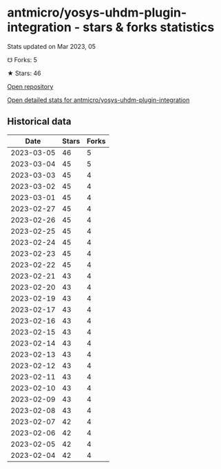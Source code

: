 # antmicro/yosys-uhdm-plugin-integration - stars & forks statistics

Stats updated on Mar 2023, 05

☋ Forks: 5

★ Stars: 46

[Open repository](https://github.com/antmicro/yosys-uhdm-plugin-integration)

[Open detailed stats for antmicro/yosys-uhdm-plugin-integration](https://reviewgithub.com/rep/antmicro/yosys-uhdm-plugin-integration)

## Historical data
| Date | Stars | Forks |
|------|-------|-------|
| 2023-03-05 | 46 | 5 | 
| 2023-03-04 | 45 | 5 | 
| 2023-03-03 | 45 | 4 | 
| 2023-03-02 | 45 | 4 | 
| 2023-03-01 | 45 | 4 | 
| 2023-02-27 | 45 | 4 | 
| 2023-02-26 | 45 | 4 | 
| 2023-02-25 | 45 | 4 | 
| 2023-02-24 | 45 | 4 | 
| 2023-02-23 | 45 | 4 | 
| 2023-02-22 | 45 | 4 | 
| 2023-02-21 | 43 | 4 | 
| 2023-02-20 | 43 | 4 | 
| 2023-02-19 | 43 | 4 | 
| 2023-02-17 | 43 | 4 | 
| 2023-02-16 | 43 | 4 | 
| 2023-02-15 | 43 | 4 | 
| 2023-02-14 | 43 | 4 | 
| 2023-02-13 | 43 | 4 | 
| 2023-02-12 | 43 | 4 | 
| 2023-02-11 | 43 | 4 | 
| 2023-02-10 | 43 | 4 | 
| 2023-02-09 | 43 | 4 | 
| 2023-02-08 | 43 | 4 | 
| 2023-02-07 | 42 | 4 | 
| 2023-02-06 | 42 | 4 | 
| 2023-02-05 | 42 | 4 | 
| 2023-02-04 | 42 | 4 | 


